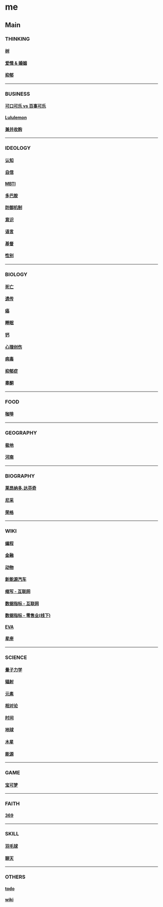 # me

## Main

### THINKING

#### [树](main/the-tree.md)

#### [爱情 & 婚姻](main/love-and-marriage.md)

#### [抑郁](main/depressed.md)

<!-- #### [消费观](main/consumption-concept.md) todo -->

<!-- #### [友情 & 爱情](main/friendship-and-love.md) todo -->

<!-- #### [同事 & 友情](main/colleague-and-friendship.md) todo -->

<!-- #### [内向 & 外向](main/mind.md) todo -->

<!-- #### [亲情](main/parentage.md) todo -->

<!-- #### [游戏观](main/game-view.md) -->

---

### BUSINESS

#### [可口可乐 vs 百事可乐](main/coke.md)

#### [Lululemon](main/lululemon.md)

#### [兼并收购](main/takeover.md)

<!-- #### [零售业](main/retail.md) todo -->

---

### IDEOLOGY

#### [认知](main/cognitive.md)

#### [自信](main/confident.md)

#### [MBTI](main/mbti.md)

#### [多巴胺](main/dopamine.md)

<!-- #### [记忆](main/memory.md) todo -->

#### [防御机制](main/defence-mechanism.md)

#### [意识](main/consciousness.md)

#### [语言](main/language.md)

#### [基督](main/christ.md)

#### [性别](main/sex.md)

---

### BIOLOGY

#### [死亡](main/death.md)

#### [遗传](main/genetic.md)

#### [癌](main/cancer.md)

#### [睡眠](main/sleep.md)

#### [钙](main/calcium.md)

#### [心理创伤](main/faulty-trauma.md)

#### [病毒](main/virus.md)

#### [抑郁症](main/depression.md)

#### [睾酮](main/testosterone.md)

<!-- #### [虚拟世界](main/virtual-world.md) todo -->

---

### FOOD

#### [咖啡](main/coffee.md)

<!-- #### [鱼](fish.md) -->

---

### GEOGRAPHY

#### [极地](main/polar-region.md)

#### [河南](main/geo-henan.md)

---

### BIOGRAPHY

#### [莱昂纳多.达芬奇](main/Leonardo-da-Vinci.md)

#### [尼采](main/Friedrich-Nietzsche.md)

#### [荣格](main/Carl-Gustav-Jung.md)

<!-- 
#### 阿德勒
#### 弗洛伊德 -->

<!-- #### [尼古拉.特斯拉 Nikola-Tesla](main/nikola-tesla.md) todo -->

<!-- #### [埃隆.马斯克 Elon-Musk](main/elon-musk.md) todo -->

<!-- #### [沃伦.巴菲特 Warren-Edward-Buffett](main/_.md) todo -->

<!-- #### [张潇雨](main/zhangxiaoyu.md) -->

<!-- #### [我](me.md) -->

---

### WIKI

#### [编程](https://github.com/sung1011/note)

#### [金融](main/finance.md)

#### [动物](main/animal.md)

#### [新能源汽车](main/new-energy-vehicle.md)

<!-- #### [自动驾驶](main/.md) todo -->

<!-- #### [比特币](main/.md) todo -->

<!-- #### [数字人民币](main/e-cny.md) todo -->

#### [缩写 - 互联网](main/acronym-internet.md)

#### [数据指标 - 互联网](main/data-indicator-internet.md)

#### [数据指标 - 零售业(线下)](main/data-indicator-retail-offline.md)

#### [EVA](main/eva.md)

#### [星座](main/constellation.md)

---

### SCIENCE

#### [量子力学](main/quantum-mechanics.md)

#### [辐射](main/radiation.md)

#### [元素](main/elements.md)

#### [相对论](main/theory-of-relativity.md)

#### [时间](main/time.md)

<!-- #### [水](main/water.md) -->

#### [地球](main/earth.md)

#### [木星](main/jupiter.md)

#### [能源](main/energy.md)

---

### GAME

#### [宝可梦](main/pokemon.md)

---

### FAITH

#### [369](main/369.md)

---

### SKILL

#### [羽毛球](main/badminton.md)

#### [聊天](main/chat.md)

<!-- #### [小说](main/novel.md) todo -->

---

### OTHERS

#### [todo](main/todo.md)

#### [wiki](main/wiki.md)
